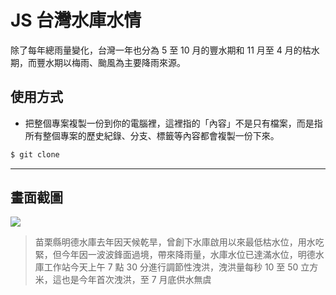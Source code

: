 # JS 台灣水庫水情

除了每年總雨量變化，台灣一年也分為 5 至 10 月的豐水期和 11 月至 4 月的枯水期，而豐水期以梅雨、颱風為主要降雨來源。

## 使用方式
- 把整個專案複製一份到你的電腦裡，這裡指的「內容」不是只有檔案，而是指所有整個專案的歷史紀錄、分支、標籤等內容都會複製一份下來。
```sh
$ git clone
```

----

## 畫面截圖
![](https://i.imgur.com/bjBlnkC.png)
> 苗栗縣明德水庫去年因天候乾旱，曾創下水庫啟用以來最低枯水位，用水吃緊，但今年因一波波鋒面過境，帶來降雨量，水庫水位已達滿水位，明德水庫工作站今天上午 7 點 30 分進行調節性洩洪，洩洪量每秒 10 至 50 立方米，這也是今年首次洩洪，至 7 月底供水無虞
